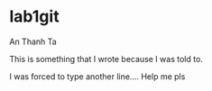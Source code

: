 # lab1git
An Thanh Ta

This is something that I wrote because I was told to. 

I was forced to type another line.... Help me pls